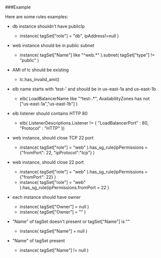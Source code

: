 ###Example

Here are some rules examples:

- db instance shouldn't have publicIp
	- instance( tagSet["role"] = "db", ipAddress!=null )

- web instance should be in public subnet
	- instance( tagSet["Name"] like "^web.*" ).subnet( tagSet["type"] != "public" )

- AMI of lc should be existing
	- lc.has_invalid_ami()

- elb name starts with ‘test-’ and should be in us-east-1a and us-east-1b
	- elb(
        LoadBalancerName like "^test-.*",
        AvailabilityZones has not ["us-east-1a","us-east-1b"]
    )

- elb listener should contains HTTP 80
	- elb( ListenerDescriptions.Listener != { "LoadBalancerPort" : 80, "Protocol" : "HTTP" })

- web instance, should close TCP 22 port
	- instance( tagSet["role"] = "web" ).has_sg_rule(ipPermissions = {"fromPort": 22, "ipProtocol":"tcp"} )

- web instance, should close 22 port
	- instance( tagSet["role"] = "web" ).has_sg_rule(ipPermissions = {"fromPort": 22} )
	- instance( tagSet["role"] = "web" ).has_sg_rule(ipPermissions.fromPort = 22 )

- each instance should have owner
	- instance( tagSet["Owner"] = null )
	- instance( tagSet["Owner"] = "" )

- "Name" of tagSet doesn't present  or tagSet["Name"] is ""
	- instance( tagSet["Name"] = null )

- "Name" of tagSet  present 
	- instance( tagSet["Name"] != null )